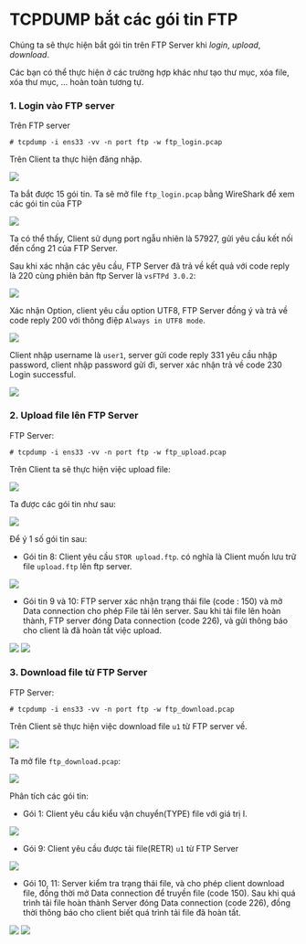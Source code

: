 # TCPDUMP bắt các gói tin FTP

Chúng ta sẽ thực hiện bắt gói tin trên FTP Server khi *login*, *upload*, *download*.

Các bạn có thể thực hiện ở các trường hợp khác như tạo thư mục, xóa file, xóa thư mục, ... hoàn toàn tương tự.

### 1. Login vào FTP server
Trên FTP server
```
# tcpdump -i ens33 -vv -n port ftp -w ftp_login.pcap
```

Trên Client ta thực hiện đăng nhập.

<img src = "..\images\Screenshot_18.png">

Ta bắt được 15 gói tin. Ta sẽ mở file `ftp_login.pcap` bằng WireShark để xem các gói tin của FTP

<img src = "..\images\Screenshot_19.png">

Ta có thể thấy, Client sử dụng port ngẫu nhiên là 57927, gửi yêu cầu kết nối đến cổng 21 của FTP Server.

Sau khi xác nhận các yêu cầu, FTP Server đã trả về kết quả với code reply là 220 cùng phiên bản ftp Server là `vsFTPd 3.0.2`:

<img src ="..\images\Screenshot_20.png">

Xác nhận Option, client yêu cầu option UTF8, FTP Server đồng ý và trả về code reply 200 với thông điệp `Always in UTF8 mode`.

<img src = "..\images\Screenshot_21.png">

Client nhập username là `user1`, server gửi code reply 331 yêu cầu nhập password, client nhập password gửi đi, server xác nhận trả về code 230 Login successful.

<img src = "..\images\Screenshot_22.png">

### 2. Upload file lên FTP Server
FTP Server:
```
# tcpdump -i ens33 -vv -n port ftp -w ftp_upload.pcap
```
Trên Client ta sẽ thực hiện việc upload file:

<img src = "..\images\Screenshot_23.png">

Ta được các gói tin như sau:

<img src = "..\images\Screenshot_24.png">

Để ý 1 số gói tin sau:
- Gói tin 8: Client yêu cầu `STOR upload.ftp`. có nghĩa là Client muốn lưu trữ file `upload.ftp` lên ftp server.

<img src ="..\images\Screenshot_25.png">

- Gói tin 9 và 10: FTP server xác nhận trạng thái file (code : 150) và mở Data connection cho phép File tải lên server. Sau khi tải file lên hoàn thành, FTP server đóng Data connection (code 226), và gửi thông báo cho client là đã hoàn tất việc upload.

<img src = "..\images\Screenshot_26.png">

<img src = "..\images\Screenshot_27.png">

### 3. Download file từ FTP Server
FTP Server:
```
# tcpdump -i ens33 -vv -n port ftp -w ftp_download.pcap
```

Trên Client sẽ thực hiện việc download file `u1` từ FTP server về.

<img src = "..\images\Screenshot_28.png">

Ta mở file `ftp_download.pcap`:

<img src="..\images\Screenshot_29.png">

Phân tích các gói tin:
- Gói 1: Client yêu cầu kiểu vận chuyển(TYPE) file với giá trị I.

<img src="..\images\Screenshot_30.png">

- Gói 9: Client yêu cầu được tải file(RETR) `u1` từ FTP Server

<img src="..\images\Screenshot_31.png">

- Gói 10, 11: Server kiểm tra trạng thái file, và cho phép client download file, đồng thời mở Data connection để truyền file (code 150). Sau khi quá trình tải file hoàn thành Server đóng Data connection (code 226), đồng thời thông báo cho client biết quá trình tải file đã hoàn tất.

<img src ="..\images\Screenshot_32.png">

<img src ="..\images\Screenshot_33.png">
